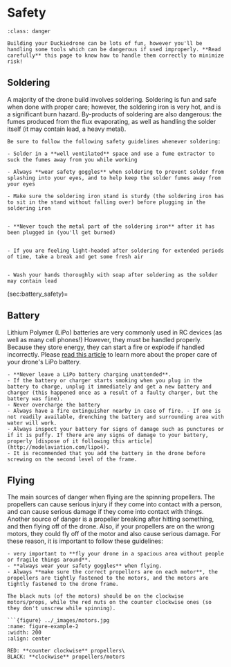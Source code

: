 # Safety
```{admonition} Read carefully
:class: danger

Building your Duckiedrone can be lots of fun, however you'll be handling some tools which can be dangerous if used improperly. **Read carefully** this page to know how to handle them correctly to minimize risk!
```

## Soldering
A majority of the drone build involves soldering. Soldering is fun and safe when done with proper care; however, the soldering iron is very hot, and is a significant burn hazard. By-products of soldering are also dangerous: the fumes produced from the flux evaporating, as well as handling the solder itself (it may contain lead, a heavy metal).

```{caution}
Be sure to follow the following safety guidelines whenever soldering:

- Solder in a **well ventilated** space and use a fume extractor to suck the fumes away from you while working

- Always **wear safety goggles** when soldering to prevent solder from splashing into your eyes, and to help keep the solder fumes away from your eyes

- Make sure the soldering iron stand is sturdy (the soldering iron has to sit in the stand without falling over) before plugging in the soldering iron


- **Never touch the metal part of the soldering iron** after it has been plugged in (you'll get burned)


- If you are feeling light-headed after soldering for extended periods of time, take a break and get some fresh air


- Wash your hands thoroughly with soap after soldering as the solder may contain lead
```
(sec:battery_safety)=
## Battery

Lithium Polymer (LiPo) batteries are very commonly used in RC devices (as well as many cell phones!)  However, they must be handled properly.  Because they store energy, they can start a fire or explode if handled incorrectly. Please [read this article](https://www.getfpv.com/learn/fpv-essentials/drone-battery-safety/) to learn more about the proper care of your drone's LiPo battery.

```{caution}
- **Never leave a LiPo battery charging unattended**.
- If the battery or charger starts smoking when you plug in the battery to charge, unplug it immediately and get a new battery and charger (this happened once as a result of a faulty charger, but the battery was fine).
- Never overcharge the battery
- Always have a fire extinguisher nearby in case of fire. - If one is not readily available, drenching the battery and surrounding area with water will work.
- Always inspect your battery for signs of damage such as punctures or if it is puffy. If there are any signs of damage to your battery, properly [dispose of it following this article](http://modelaviation.com/lipo4).
- It is recommended that you add the battery in the drone before screwing on the second level of the frame.
```

## Flying

The main sources of danger when flying are the spinning propellers. The propellers can cause serious injury if they come into contact with a person, and can cause serious damage if they come into contact with things. Another source of danger is a propeller breaking after hitting something, and then flying off of the drone. Also, if your propellers are on the wrong motors, they could fly off of the motor and also cause serious damage. For these reason, it is important to follow these guidelines:

```{caution}
- very important to **fly your drone in a spacious area without people or fragile things around**.
- **always wear your safety goggles** when flying.
- Always **make sure the correct propellers are on each motor**, the propellers are tightly fastened to the motors, and the motors are tightly fastened to the drone frame. 
```

```{tip}
The black nuts (of the motors) should be on the clockwise motors/props, while the red nuts on the counter clockwise ones (so they don't unscrew while spinning).

```{figure} ../_images/motors.jpg
:name: figure-example-2
:width: 200
:align: center

RED: **counter clockwise** propellers\
BLACK: **clockwise** propellers/motors
```